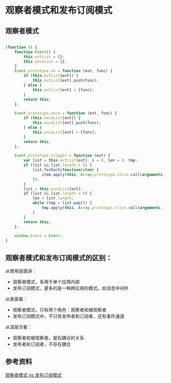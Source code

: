 # 观察者模式和发布订阅模式

## 观察者模式

```` javascript

(function () {
    function Event() {
        this.evtList = {};
        this.onceList = {};
    }
    Event.prototype.on = function (evt, func) {
        if (this.evtList[evt]) {
            this.evtList[evt].push(func);
        } else {
            this.evtList[evt] = [func];
        }
        return this;
    };

    Event.prototype.once = function (evt, func) {
        if (this.onceList[evt]) {
            this.onceList[evt].push(func);
        } else {
            this.onceList[evt] = [func];
        }
        return this;
    };

    Event.prototype.trigger = function (evt) {
        var list = this.evtList[evt], i = 0, len = 0, tmp;
        if (list && list.length > 0) {
            list.forEach(function(item) {
                item.apply(this, Array.prototype.slice.call(arguments, 1));
            });
        }
        list = this.onceList[evt];
        if (list && list.length > 0) {
            len = list.length;
            while (tmp = list.pop()) {
                tmp.apply(this, Array.prototype.slice.call(arguments, 1));
            }
        }
        return this;
    };

    window.Event = Event;
}
````


## 观察者模式和发布订阅模式的区别：

从使用层面讲：
- 观察者模式，多用于单个应用内部
- 发布订阅模式，更多的是一种跨应用的模式，如消息中间件

从表面看：
- 观察者模式，只有两个角色：观察者和被观察者
- 发布订阅模式中，不只有发布者和订阅者，还有事件通道

从深层次看：
- 观察者和被观察者，是松耦合的关系
- 发布者和订阅者，不存在耦合


## 参考资料

[观察者模式 vs 发布订阅模式](https://zhuanlan.zhihu.com/p/51357583)
